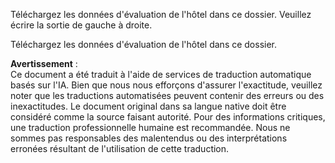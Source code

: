 Téléchargez les données d'évaluation de l'hôtel dans ce dossier. Veuillez écrire la sortie de gauche à droite.

Téléchargez les données d'évaluation de l'hôtel dans ce dossier.

**Avertissement** :  
Ce document a été traduit à l'aide de services de traduction automatique basés sur l'IA. Bien que nous nous efforçons d'assurer l'exactitude, veuillez noter que les traductions automatisées peuvent contenir des erreurs ou des inexactitudes. Le document original dans sa langue native doit être considéré comme la source faisant autorité. Pour des informations critiques, une traduction professionnelle humaine est recommandée. Nous ne sommes pas responsables des malentendus ou des interprétations erronées résultant de l'utilisation de cette traduction.